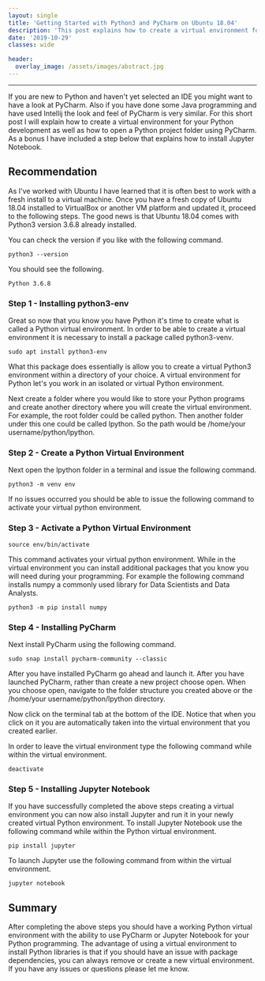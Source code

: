 ```yaml
---
layout: single
title: 'Getting Started with Python3 and PyCharm on Ubuntu 18.04'
description: 'This post explains how to create a virtual environment for Python development as well as how to open a Python project folder using PyCharm. As a bonus I have included a step below that explains how to install Jupyter Notebook.'
date: '2019-10-29'
classes: wide

header:  
  overlay_image: /assets/images/abstract.jpg
---
```


--------------------------------------------

If you are new to Python and haven't yet selected an IDE you might want to have a look at PyCharm. Also if you have done some Java programming and have used Intellij the look and feel of PyCharm is very similar. For this short post I will explain how to create a virtual environment for your Python development as well as how to open a Python project folder using PyCharm.  As a bonus I have included a step below that explains how to install Jupyter Notebook.  

## Recommendation

As I've worked with Ubuntu I have learned that it is often best to work with a fresh install to a virtual machine. Once you have a fresh copy of Ubuntu 18.04 installed to VirtualBox or another VM platform and updated it, proceed to the following steps. The good news is that Ubuntu 18.04 comes with Python3 version 3.6.8 already installed. 

You can check the version if you like with the following command. 

```
python3 --version
```
You should see the following.  

```
Python 3.6.8
```
### Step 1 - Installing python3-env

Great so now that you know you have Python it's time to create what is called a Python virtual environment. In order to be able to create a virtual environment it is necessary to install a package called python3-venv.  
```
sudo apt install python3-env
```
What this package does essentially is allow you to create a virtual Python3 environment within a directory of your choice. A virtual environment for Python let's you work in an isolated or virtual Python environment.  

Next create a folder where you would like to store your Python programs and create another directory where you will create the virtual environment. For example, the root folder could be called python.  Then another folder under this one could be called lpython.  So the path would be /home/your username/python/lpython.  

### Step 2 - Create a Python Virtual Environment

Next open the lpython folder in a terminal and issue the following command.
```
python3 -m venv env
```
If no issues occurred you should be able to issue the following command to activate your virtual python environment. 

### Step 3 - Activate a Python Virtual Environment

```
source env/bin/activate
```
This command activates your virtual python environment.  While in the virtual environment you can install additional packages that you know you will need during your programming. For example the following command installs numpy a commonly used library for Data Scientists and Data Analysts.
```
python3 -m pip install numpy
```
### Step 4 - Installing PyCharm

Next install PyCharm using the following command.

```
sudo snap install pycharm-community --classic
```
After you have installed PyCharm go ahead and launch it.  After you have launched PyCharm, rather than create a new project choose open.  When you choose open, navigate to the folder structure you created above or the /home/your username/python/lpython directory.  

Now click on the terminal tab at the bottom of the IDE.  Notice that when you click on it you are automatically taken into the virtual environment that you created earlier.  

In order to leave the virtual environment type the following command while within the virtual environment. 
```
deactivate
```

### Step 5 - Installing Jupyter Notebook

If you have successfully completed the above steps creating a virtual environment you can now also install Jupyter and run it in your newly created virtual Python environment.  To install Jupyter Notebook use the following command while within the Python virtual environment. 

```
pip install jupyter
```

To launch Jupyter use the following command from within the virtual environment. 

```
jupyter notebook
```

## Summary

After completing the above steps you should have a working Python virtual environment with the ability to use PyCharm or Jupyter Notebook for your Python programming.   The advantage of using a virtual environment to install Python libraries is that if you should have an issue with package dependencies, you can always remove or create a new virtual environment. If you have any issues or questions please let me know.  
